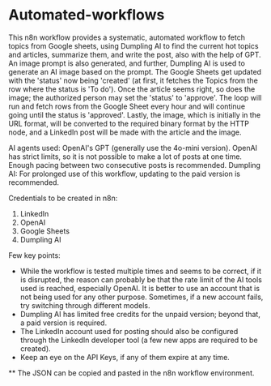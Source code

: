 # Automated-workflows

This n8n workflow provides a systematic, automated workflow to fetch topics from Google sheets, using Dumpling AI to find the current hot topics and articles, summarize them, and write the post, also with the help of GPT. An image prompt is also generated, and further, Dumpling AI is used to generate an AI image based on the prompt. 
The Google Sheets get updated with the 'status' now being 'created' (at first, it fetches the Topics from the row where the status is 'To do'). Once the article seems right, so does the image; the authorized person may set the 'status' to 'approve'. The loop will run and fetch rows from the Google Sheet every hour and will continue going until the status is 'approved'. 
Lastly, the image, which is initially in the URL format, will be converted to the required binary format by the HTTP node, and a LinkedIn post will be made with the article and the image. 

AI agents used: OpenAI's GPT (generally use the 4o-mini version). OpenAI has strict limits, so it is not possible to make a lot of posts at one time. Enough pacing between two consecutive posts is recommended. 
Dumpling AI: For prolonged use of this workflow, updating to the paid version is recommended.

Credentials to be created in n8n:
1. LinkedIn
2. OpenAI
3. Google Sheets
4. Dumpling AI

Few key points:
- While the workflow is tested multiple times and seems to be correct, if it is disrupted, the reason can probably be that the rate limit of the AI tools used is reached, especially OpenAI. It is better to use an account that is not being used for any other purpose. Sometimes, if a new account fails, try switching through different models.
- Dumpling AI has limited free credits for the unpaid version; beyond that, a paid version is required.
- The LinkedIn account used for posting should also be configured through the LinkedIn developer tool (a few new apps are required to be created).
- Keep an eye on the API Keys, if any of them expire at any time.

** The JSON can be copied and pasted in the n8n workflow environment.

